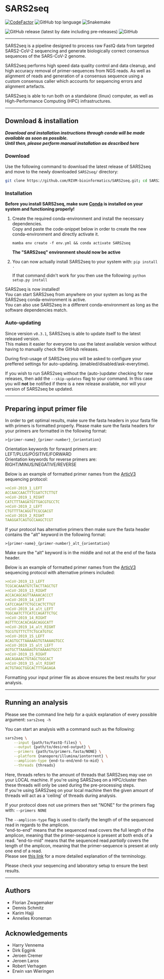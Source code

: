 # SARS2seq

[![CodeFactor](https://www.codefactor.io/repository/github/rivm-bioinformatics/sars2seq/badge)](https://www.codefactor.io/repository/github/rivm-bioinformatics/sars2seq)
![GitHub top language](https://img.shields.io/github/languages/top/RIVM-bioinformatics/SARS2seq)
![Snakemake](https://img.shields.io/badge/snakemake-6.13.1-brightgreen.svg?style=flat-square)

![GitHub release (latest by date including pre-releases)](https://img.shields.io/github/v/release/RIVM-bioinformatics/SARS2seq?include_prereleases)
![GitHub](https://img.shields.io/github/license/RIVM-bioinformatics/SARS2seq)

---

SARS2seq is a pipeline designed to process raw FastQ data from targeted SARS2-CoV-2 sequencing and generate biologically correct consensus sequences of the SARS-CoV-2 genome.

SARS2seq performs high speed data quality control and data cleanup, and high accuracy removal of primer-sequences from NGS reads. As well as alignment of reads and generation of a consensus sequence using a custom consensus caller which accounts for sequencing errors and alignment artefacts.


SARS2seq is able to run both on a standalone (linux) computer, as well as High-Performance Computing (HPC) infrastructures.

---

## Download & installation

***Download and installation instructions through conda will be made available as soon as possible.***  
***Until then, please perform manual installation as described here***

### Download
Use the following command to download the latest release of SARS2seq and move to the newly downloaded `SARS2seq/` directory:

```bash
git clone https://github.com/RIVM-bioinformatics/SARS2seq.git; cd SARS2seq; git checkout tags/$(git tag --sort=committerdate | tail -1) >> /dev/null
```

### Installation
**Before you install SARS2seq, make sure [Conda](https://docs.conda.io/projects/conda/en/latest/index.html) is installed on your system and functioning properly!**

1. Create the required conda-environment and install the necessary dependencies.  
    Copy and paste the code-snippet below in order to create the new conda-environment and directly activate it.  
    
    `mamba env create -f env.yml && conda activate SARS2seq`
    
    **The "SARS2seq" environment should now be active**  

2. You can now actually install SARS2seq to your system with: `pip install .`

    If that command didn't work for you then use the following: `python setup.py install`

SARS2seq is now installed!  
You can start SARS2seq from anywhere on your system as long as the SARS2seq conda-environment is active.  
You can also use SARS2seq in a different conda-environment as long as the software dependencies match.

### Auto-updating

Since version `v0.3.1`, SARS2seq is able to update itself to the latest released version.  
This makes it easier for everyone to use the latest available version without having to manually check the GitHub releases.

During first-usage of SARS2seq you will be asked to configure your preffered settings for auto-updating. (enabled/disabled/ask-everytime).

If you wish to run SARS2seq without the (auto-)updater checking for new releases, then add the `--skip-updates` flag to your command. In this case you will **not** be notified if there is a new release available, nor will your version of SARS2seq be updated.  

---

## Preparing input primer file

In order to get optimal results, make sure the fasta headers in your fasta file with primers is formatted properly.
Please make sure the fasta headers for your primers are formatted in the following format:

`>{primer-name}_{primer-number}_{orientation}`

Orientation keywords for forward primers are: LEFT/PLUS/POSITIVE/FORWARD  
Orientation keywords for reverse primers are: RIGHT/MINUS/NEGATIVE/REVERSE  

Below is an example of formatted primer names from the [ArticV3](https://github.com/artic-network/artic-ncov2019/tree/master/primer_schemes/nCoV-2019/V3) sequencing protocol:

```Markdown
>nCoV-2019_1_LEFT  
ACCAACCAACTTTCGATCTCTTGT  
>nCoV-2019_1_RIGHT  
CATCTTTAAGATGTTGACGTGCCTC  
>nCoV-2019_2_LEFT  
CTGTTTTACAGGTTCGCGACGT  
>nCoV-2019_2_RIGHT  
TAAGGATCAGTGCCAAGCTCGT
```


If your protocol has alternative primers then make sure the fasta header contains the "alt" keyword in the following format:

`>{primer-name}_{primer-number}_alt_{orientation}`  

Make sure the "alt" keyword is in the middle and not at the end of the fasta header.

Below is an example of formatted primer names from the [ArticV3](https://github.com/artic-network/artic-ncov2019/tree/master/primer_schemes/nCoV-2019/V3) sequencing protocol with alternative primers included:

```Markdown
>nCoV-2019_13_LEFT  
TCGCACAAATGTCTACTTAGCTGT  
>nCoV-2019_13_RIGHT  
ACCACAGCAGTTAAAACACCCT  
>nCoV-2019_14_LEFT  
CATCCAGATTCTGCCACTCTTGT  
>nCoV-2019_14_alt_LEFT  
TGGCAATCTTCATCCAGATTCTGC  
>nCoV-2019_14_RIGHT  
AGTTTCCACACAGACAGGCATT  
>nCoV-2019_14_alt_RIGHT  
TGCGTGTTTCTTCTGCATGTGC  
>nCoV-2019_15_LEFT  
ACAGTGCTTAAAAAGTGTAAAAGTGCC  
>nCoV-2019_15_alt_LEFT  
AGTGCTTAAAAAGTGTAAAAGTGCCT  
>nCoV-2019_15_RIGHT  
AACAGAAACTGTAGCTGGCACT  
>nCoV-2019_15_alt_RIGHT  
ACTGTAGCTGGCACTTTGAGAGA
```  

Formatting your input primer file as above ensures the best results for your analysis.

---
## Running an analysis

Please see the command line help for a quick explanation of every possible argument: `sars2seq -h`

You can start an analysis with a command such as the following:
```bash
sars2seq \
    --input {path/to/FastQ-files} \
    --output {path/to/desired-output} \
    --primers {path/to/primers.fasta/NONE} \
    --platform {nanopore/illumina/iontorrent} \
    --amplicon-type {end-to-end/end-to-mid} \
    --threads {threads}
``` 

Here, threads refers to the amount of threads that SARS2seq may use on your LOCAL machine. If you're using SARS2seq on a HPC/cluster then these threads will only be used during the pre-processing steps.  
If you're using SARS2seq on your local machine then the given amount of threads will act as a 'ceiling' of threads during analysis.

If your protocol does not use primers then set "NONE" for the primers flag with: `--primers NONE`

The `--amplicon-type` flag is used to clarify the length of of the sequenced read in regards to the amplicon.  
"end-to-end" means that the sequenced read covers the full length of the amplicon, meaning that the primer-sequence is present at both ends of a read.
"end-to-mid" means that the sequenced read *partially* covers the length of the amplicon, meaning that the primer-sequence is present at only one end of a read.  
Please see [this link](https://rivm-bioinformatics.github.io/AmpliGone/latest/amplicon-types/) for a more detailed explanation of the terminology.  

Please check your sequencing and laboratory setup to ensure the best results.

---
## Authors

* Florian Zwagemaker
* Dennis Schmitz
* Karim Hajji
* Annelies Kroneman

## Acknowledgements

* Harry Vennema
* Dirk Eggink
* Jeroen Cremer
* Jeroen Laros 
* Robert Verhagen
* Erwin van Wieringen